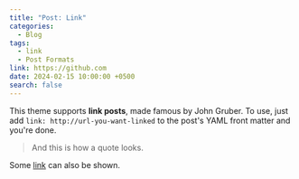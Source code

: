 ```yaml
---
title: "Post: Link"
categories:
  - Blog
tags:
  - link
  - Post Formats
link: https://github.com
date: 2024-02-15 10:00:00 +0500
search: false
---
```


This theme supports **link posts**, made famous by John Gruber. To use, just add `link: http://url-you-want-linked` to the post's YAML front matter and you're done.

> And this is how a quote looks.

Some [link](#) can also be shown.
